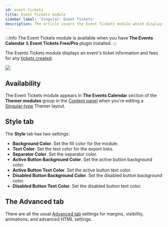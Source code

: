 ```yaml
---
id: event-tickets
title: Event Tickets module
sidebar_label: 'Singular: Event Tickets'
description: The article covers the Event Tickets module which displays an event's ticket information and fees.
---
```


:::info
The Event Tickets module is available when you have **The Events Calendar** & **Event Tickets Free/Pro** plugin installed.
:::

The Events Tickets module displays an event's ticket information and fees for any [tickets created](https://theeventscalendar.com/knowledgebase/k/making-tickets/).

![](/img/beaver-themer/integrations--tec--event-tickets--1.jpg)

## Availability

The Event Tickets module appears in **The Events Calendar** section of the **Themer modules** group in the [Content panel](/beaver-builder/getting-started/bb-editor-basics/content-panel) when you're editing a [Singular-type](../../../layout-types-modules/singular-layout-type/themer-singular-layout-type.md) Themer layout.

## Style tab

The **Style** tab has two settings:

* **Background Color**. Set the fill color for the module.
* **Text Color**. Set the text color for the export links.
* **Separator Color**. Set the separator color.
* **Active Button Background Color**. Set the active button background color.
* **Active Button Text Color**. Set the active button text color.
* **Disabled Button Background Color**. Set the disabled button background color.
* **Disabled Button Text Color**. Set the disabled button text color.

## The Advanced tab

There are all the usual [Advanced tab](/beaver-builder/layouts/advanced-tab) settings for margins, visibility, animations, and advanced HTML settings.
